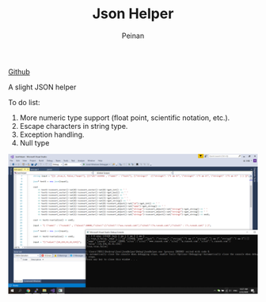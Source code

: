 ﻿---
layout: post
title: "Json Helper"
subtitle:
author: "Peinan"
header-style: text
category: projects
tags:
  - Project
---

[Github](https://github.com/wpn-zju/Json-Helper)

A slight JSON helper

To do list:
1. More numeric type support (float point, scientific notation, etc.).
2. Escape characters in string type.
3. Exception handling.
4. Null type

![Sample Picture](/res/image/jsonhelper.png)
